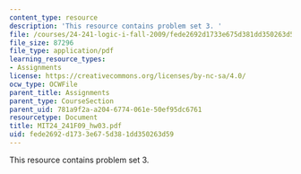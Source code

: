 ```yaml
---
content_type: resource
description: 'This resource contains problem set 3. '
file: /courses/24-241-logic-i-fall-2009/fede2692d1733e675d381dd350263d59_MIT24_241F09_hw03.pdf
file_size: 87296
file_type: application/pdf
learning_resource_types:
- Assignments
license: https://creativecommons.org/licenses/by-nc-sa/4.0/
ocw_type: OCWFile
parent_title: Assignments
parent_type: CourseSection
parent_uid: 781a9f2a-a204-6774-061e-50ef95dc6761
resourcetype: Document
title: MIT24_241F09_hw03.pdf
uid: fede2692-d173-3e67-5d38-1dd350263d59
---
```

This resource contains problem set 3. 